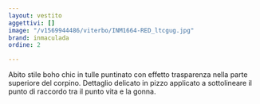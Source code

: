 ```yaml
---
layout: vestito
aggettivi: []
image: "/v1569944486/viterbo/INM1664-RED_ltcgug.jpg"
brand: inmaculada
ordine: 2

---
```

Abito stile boho chic in tulle puntinato con effetto trasparenza nella parte superiore del corpino. Dettaglio delicato in pizzo applicato a sottolineare il punto di raccordo tra il punto vita e la gonna.